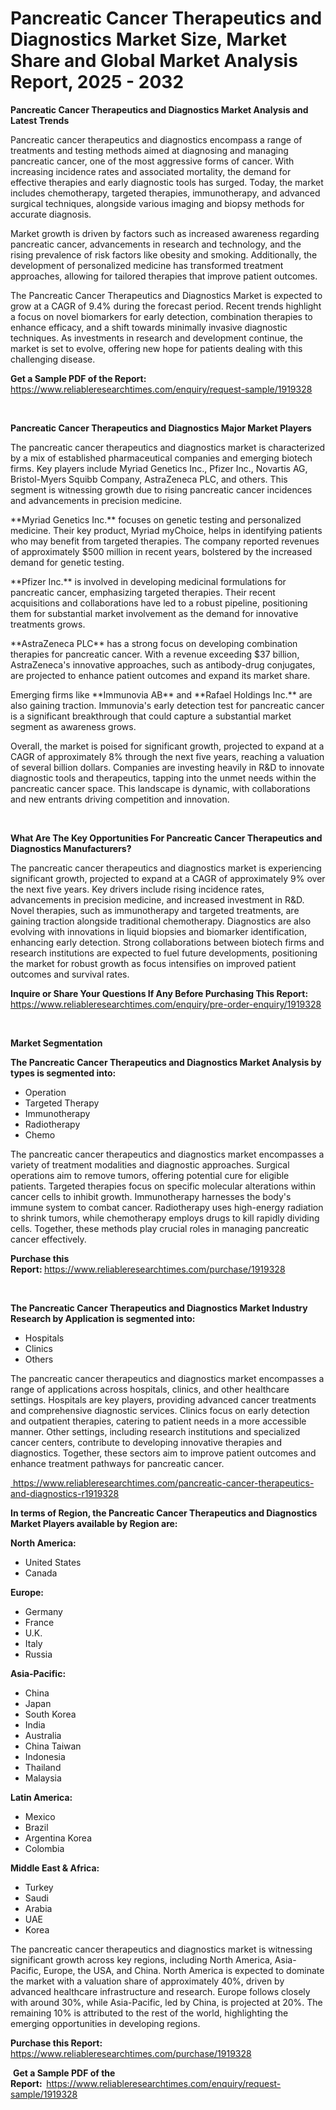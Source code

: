 <p><h1>Pancreatic Cancer Therapeutics and Diagnostics Market Size, Market Share and Global Market Analysis Report, 2025 - 2032</h1></p><p><strong>Pancreatic Cancer Therapeutics and Diagnostics Market Analysis and Latest Trends</strong></p>
<p><p>Pancreatic cancer therapeutics and diagnostics encompass a range of treatments and testing methods aimed at diagnosing and managing pancreatic cancer, one of the most aggressive forms of cancer. With increasing incidence rates and associated mortality, the demand for effective therapies and early diagnostic tools has surged. Today, the market includes chemotherapy, targeted therapies, immunotherapy, and advanced surgical techniques, alongside various imaging and biopsy methods for accurate diagnosis.</p><p>Market growth is driven by factors such as increased awareness regarding pancreatic cancer, advancements in research and technology, and the rising prevalence of risk factors like obesity and smoking. Additionally, the development of personalized medicine has transformed treatment approaches, allowing for tailored therapies that improve patient outcomes. </p><p>The Pancreatic Cancer Therapeutics and Diagnostics Market is expected to grow at a CAGR of 9.4% during the forecast period. Recent trends highlight a focus on novel biomarkers for early detection, combination therapies to enhance efficacy, and a shift towards minimally invasive diagnostic techniques. As investments in research and development continue, the market is set to evolve, offering new hope for patients dealing with this challenging disease.</p></p>
<p><strong>Get a Sample PDF of the Report:&nbsp;</strong> <a href="https://www.reliableresearchtimes.com/enquiry/request-sample/1919328?utm_campaign=2646&utm_medium=2&utm_source=Github&utm_content=ia&utm_term=13042025&utm_id=pancreatic-cancer-therapeutics-and-diagnostics">https://www.reliableresearchtimes.com/enquiry/request-sample/1919328</a></p>
<p>&nbsp;</p>
<p><strong>Pancreatic Cancer Therapeutics and Diagnostics Major Market Players</strong></p>
<p><p>The pancreatic cancer therapeutics and diagnostics market is characterized by a mix of established pharmaceutical companies and emerging biotech firms. Key players include Myriad Genetics Inc., Pfizer Inc., Novartis AG, Bristol-Myers Squibb Company, AstraZeneca PLC, and others. This segment is witnessing growth due to rising pancreatic cancer incidences and advancements in precision medicine.</p><p>**Myriad Genetics Inc.** focuses on genetic testing and personalized medicine. Their key product, Myriad myChoice, helps in identifying patients who may benefit from targeted therapies. The company reported revenues of approximately $500 million in recent years, bolstered by the increased demand for genetic testing.</p><p>**Pfizer Inc.** is involved in developing medicinal formulations for pancreatic cancer, emphasizing targeted therapies. Their recent acquisitions and collaborations have led to a robust pipeline, positioning them for substantial market involvement as the demand for innovative treatments grows.</p><p>**AstraZeneca PLC** has a strong focus on developing combination therapies for pancreatic cancer. With a revenue exceeding $37 billion, AstraZeneca's innovative approaches, such as antibody-drug conjugates, are projected to enhance patient outcomes and expand its market share.</p><p>Emerging firms like **Immunovia AB** and **Rafael Holdings Inc.** are also gaining traction. Immunovia's early detection test for pancreatic cancer is a significant breakthrough that could capture a substantial market segment as awareness grows.</p><p>Overall, the market is poised for significant growth, projected to expand at a CAGR of approximately 8% through the next five years, reaching a valuation of several billion dollars. Companies are investing heavily in R&D to innovate diagnostic tools and therapeutics, tapping into the unmet needs within the pancreatic cancer space. This landscape is dynamic, with collaborations and new entrants driving competition and innovation.</p></p>
<p>&nbsp;</p>
<p><strong>What Are The Key Opportunities For Pancreatic Cancer Therapeutics and Diagnostics Manufacturers?</strong></p>
<p><p>The pancreatic cancer therapeutics and diagnostics market is experiencing significant growth, projected to expand at a CAGR of approximately 9% over the next five years. Key drivers include rising incidence rates, advancements in precision medicine, and increased investment in R&D. Novel therapies, such as immunotherapy and targeted treatments, are gaining traction alongside traditional chemotherapy. Diagnostics are also evolving with innovations in liquid biopsies and biomarker identification, enhancing early detection. Strong collaborations between biotech firms and research institutions are expected to fuel future developments, positioning the market for robust growth as focus intensifies on improved patient outcomes and survival rates.</p></p>
<p><strong>Inquire or Share Your Questions If Any Before Purchasing This Report:</strong> <a href="https://www.reliableresearchtimes.com/enquiry/pre-order-enquiry/1919328?utm_campaign=2646&utm_medium=2&utm_source=Github&utm_content=ia&utm_term=13042025&utm_id=pancreatic-cancer-therapeutics-and-diagnostics">https://www.reliableresearchtimes.com/enquiry/pre-order-enquiry/1919328</a></p>
<p>&nbsp;</p>
<p><strong>Market Segmentation</strong></p>
<p><strong>The Pancreatic Cancer Therapeutics and Diagnostics Market Analysis by types is segmented into:</strong></p>
<p><ul><li>Operation</li><li>Targeted Therapy</li><li>Immunotherapy</li><li>Radiotherapy</li><li>Chemo</li></ul></p>
<p><p>The pancreatic cancer therapeutics and diagnostics market encompasses a variety of treatment modalities and diagnostic approaches. Surgical operations aim to remove tumors, offering potential cure for eligible patients. Targeted therapies focus on specific molecular alterations within cancer cells to inhibit growth. Immunotherapy harnesses the body's immune system to combat cancer. Radiotherapy uses high-energy radiation to shrink tumors, while chemotherapy employs drugs to kill rapidly dividing cells. Together, these methods play crucial roles in managing pancreatic cancer effectively.</p></p>
<p><strong>Purchase this Report:&nbsp;</strong><a href="https://www.reliableresearchtimes.com/purchase/1919328?utm_campaign=2646&utm_medium=2&utm_source=Github&utm_content=ia&utm_term=13042025&utm_id=pancreatic-cancer-therapeutics-and-diagnostics">https://www.reliableresearchtimes.com/purchase/1919328</a></p>
<p>&nbsp;</p>
<p><strong>The Pancreatic Cancer Therapeutics and Diagnostics Market Industry Research by Application is segmented into:</strong></p>
<p><ul><li>Hospitals</li><li>Clinics</li><li>Others</li></ul></p>
<p><p>The pancreatic cancer therapeutics and diagnostics market encompasses a range of applications across hospitals, clinics, and other healthcare settings. Hospitals are key players, providing advanced cancer treatments and comprehensive diagnostic services. Clinics focus on early detection and outpatient therapies, catering to patient needs in a more accessible manner. Other settings, including research institutions and specialized cancer centers, contribute to developing innovative therapies and diagnostics. Together, these sectors aim to improve patient outcomes and enhance treatment pathways for pancreatic cancer.</p></p>
<p><a href="https://www.reliableresearchtimes.com/pancreatic-cancer-therapeutics-and-diagnostics-r1919328?utm_campaign=2646&utm_medium=2&utm_source=Github&utm_content=ia&utm_term=13042025&utm_id=pancreatic-cancer-therapeutics-and-diagnostics">&nbsp;https://www.reliableresearchtimes.com/pancreatic-cancer-therapeutics-and-diagnostics-r1919328</a></p>
<p><strong>In terms of Region, the Pancreatic Cancer Therapeutics and Diagnostics Market Players available by Region are:</strong></p>
<p>
    <p> <strong> North America: </strong>
        <ul>
            <li>United States</li>
            <li>Canada</li>
        </ul>
        </p> 
    <p> <strong> Europe: </strong>
        <ul>
            <li>Germany</li>
            <li>France</li>
            <li>U.K.</li>
            <li>Italy</li>
            <li>Russia</li>
        </ul>
        </p> 
    <p> <strong> Asia-Pacific: </strong>
        <ul>
            <li>China</li>
            <li>Japan</li>
            <li>South Korea</li>
            <li>India</li>
            <li>Australia</li>
            <li>China Taiwan</li>
            <li>Indonesia</li>
            <li>Thailand</li>
            <li>Malaysia</li>
        </ul>
        </p> 
    <p> <strong> Latin America: </strong>
        <ul>
            <li>Mexico</li>
            <li>Brazil</li>
            <li>Argentina Korea</li>
            <li>Colombia</li>
        </ul>
        </p> 
    <p> <strong> Middle East & Africa: </strong>
        <ul>
            <li>Turkey</li>
            <li>Saudi</li>
            <li>Arabia</li>
            <li>UAE</li>
            <li>Korea</li>
        </ul>
    </p>
    </p>
<p><p>The pancreatic cancer therapeutics and diagnostics market is witnessing significant growth across key regions, including North America, Asia-Pacific, Europe, the USA, and China. North America is expected to dominate the market with a valuation share of approximately 40%, driven by advanced healthcare infrastructure and research. Europe follows closely with around 30%, while Asia-Pacific, led by China, is projected at 20%. The remaining 10% is attributed to the rest of the world, highlighting the emerging opportunities in developing regions.</p></p>
<p><strong>Purchase this Report: </strong><a href="https://www.reliableresearchtimes.com/purchase/1919328?utm_campaign=2646&utm_medium=2&utm_source=Github&utm_content=ia&utm_term=13042025&utm_id=pancreatic-cancer-therapeutics-and-diagnostics">https://www.reliableresearchtimes.com/purchase/1919328</a></p>
<p>&nbsp;<strong>Get a Sample PDF of the Report:&nbsp;&nbsp;</strong><a href="https://www.reliableresearchtimes.com/enquiry/request-sample/1919328?utm_campaign=2646&utm_medium=2&utm_source=Github&utm_content=ia&utm_term=13042025&utm_id=pancreatic-cancer-therapeutics-and-diagnostics">https://www.reliableresearchtimes.com/enquiry/request-sample/1919328</a></p>
<p><strong></strong></p>
<p><p></p><p></p><p></p></p>